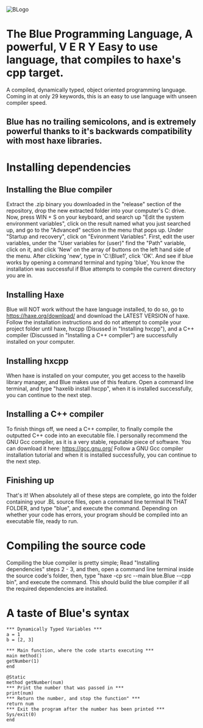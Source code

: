 ![BLogo](https://user-images.githubusercontent.com/90519370/172873820-f01d13f3-6bd1-4d24-b79b-1c548f024ae9.png)

# The Blue Programming Language, A powerful, V E R Y Easy to use language, that compiles to haxe's cpp target.
A compiled, dynamically typed, object oriented programming language. 
Coming in at only 29 keywords, this is an easy to use language with unseen compiler speed.

## Blue has no trailing semicolons, and is extremely powerful thanks to it's backwards compatibility with most haxe libraries.

# Installing dependencies

## Installing the Blue compiler
Extract the .zip binary you downloaded in the "release" section of the repository, drop the new extracted folder into your computer's C: drive.
Now, press WIN + S on your keyboard, and search up "Edit the system environment variables", click on the result named what you just searched up,
and go to the "Advanced" section in the menu that pops up. Under "Startup and recovery", click on "Evironment Variables". First, edit the user variables,
under the "User variables for (user)" find the "Path" variable, click on it, and click 'New' on the array of buttons on the left hand side of the menu.
After clicking 'new', type in 'C:\Blue1', click 'OK'. And see if blue works by opening a command terminal and typing 'blue', You know the installation was successful if Blue attempts to compile the current directory you are in.

## Installing Haxe
Blue will NOT work without the haxe language installed, to do so, go to https://haxe.org/download/ and download the LATEST VERSION of haxe.
Follow the installation instructions and do not attempt to compile your project folder until haxe, hxcpp (Disussed in "Installing hxcpp"), and a C++ compiler (Discussed in "Installing a C++ compiler") are successfully installed on your computer.

## Installing hxcpp
When haxe is installed on your computer, you get access to the haxelib library manager, and Blue makes use of this feature. Open a command line terminal, and type "haxelib install hxcpp", when it is installed successfully, you can continue to the next step.

## Installing a C++ compiler
To finish things off, we need a C++ compiler, to finally compile the outputted C++ code into an executable file.
I personally recommend the GNU Gcc compiler, as it is a very stable, reputable piece of software. You can download it here: https://gcc.gnu.org/ 
Follow a GNU Gcc compiler installation tutorial and when it is installed successfully, you can continue to the next step.

## Finishing up
That's it! When absolutely all of these steps are complete, go into the folder containing your .BL source files, open a command line terminal IN THAT FOLDER, and type "blue", and execute the command. Depending on whether your code has errors, your program should be compiled into an executable file, ready to run.

# Compiling the source code
Compiling the blue compiler is pretty simple; Read "Installing dependencies" steps 2 - 3, and then, open a command line terminal inside the source code's folder, then, type "haxe -cp src --main blue.Blue --cpp bin", and execute the command. This should build the blue compiler if all the required dependencies are installed.

# A taste of Blue's syntax
```
*** Dynamically Typed Variables ***
a = 1
b = [2, 3]

*** Main function, where the code starts executing ***
main method()
getNumber(1)
end

@Static
method getNumber(num)
*** Print the number that was passed in ***
print(num)
*** Return the number, and stop the function" ***
return num
*** Exit the program after the number has been printed ***
Sys/exit(0)
end
```
